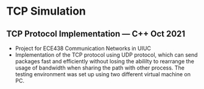 # TCP Simulation
## TCP Protocol Implementation — C++ Oct 2021
* Project for ECE438 Communication Networks in UIUC
* Implementation of the TCP protocol using UDP protocol, which can send packages fast and efficiently without losing the abililty to rearrange the usage of bandwidth when sharing the path with other process. The testing environment was set up using two different virtual machine on PC.
